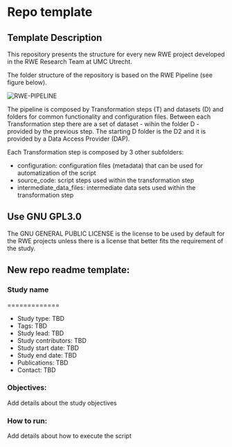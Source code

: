 # Repo template
## Template Description
This repository presents the structure for every new RWE project developed in the RWE Research Team at UMC Utrecht.

The folder structure of the repository is based on the RWE Pipeline (see figure below).

![RWE-PIPELINE](https://github.com/UMC-Utrecht-RWE/repo_template/blob/main/docs/RWE-PipelineDiagram.jpg)


The pipeline is composed by Transformation steps (T) and datasets (D) and folders for common functionality and configuration files. Between each Transformation step there are a set of dataset - wihin the folder D - provided by the previous step. The starting D folder is the D2 and it is provided by a Data Access Provider (DAP). 

Each Transformation step is composed by 3 other subfolders:
- configuration: configuration files (metadata) that can be used for automatization of the script
- source_code: script steps used within the transformation step
- intermediate_data_files: intermediate data sets used within the transformation step

## Use GNU GPL3.0
The GNU GENERAL PUBLIC LICENSE is the license to be used by default for the RWE projects unless there is a license that better fits the requirement of the study.

## New repo readme template:

### Study name
=============
- Study type: TBD
- Tags: TBD
- Study lead: TBD
- Study contributors: TBD
- Study start date: TBD
- Study end date: TBD
- Publications: TBD
- Contact: TBD
  
### Objectives:
Add details about the study objectives

### How to run:

Add details about how to execute the script

